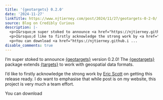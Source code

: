 ```yaml
---
title: '{geotargets} 0.2.0'
date: '2024-11-27'
linkTitle: https://www.njtierney.com/post/2024/11/27/geotargets-0-2-0/
source: Blog on Credibly Curious
description: |-
  <p>I&rsquo;m super stoked to announce <a href="https://njtierney.github.io/geotargets/">{geotargets}</a> version 0.2.0! The <a href="https://njtierney.github.io/geotargets/">{geotargets}</a> package extends <a href="https://docs.ropensci.org/targets/">{targets}</a> to work with geospatial data formats.</p>
  <p>I&rsquo;d like to firstly acknowledge the strong work by <a href="https://ericrscott.com/">Eric Scott</a> on getting this release ready. I do want to emphasise that while post is on my website, this project is very much a team effort.</p>
  <p>You can download <a href="https://njtierney.github.i ...
disable_comments: true
---
```

<p>I&rsquo;m super stoked to announce <a href="https://njtierney.github.io/geotargets/">{geotargets}</a> version 0.2.0! The <a href="https://njtierney.github.io/geotargets/">{geotargets}</a> package extends <a href="https://docs.ropensci.org/targets/">{targets}</a> to work with geospatial data formats.</p>
<p>I&rsquo;d like to firstly acknowledge the strong work by <a href="https://ericrscott.com/">Eric Scott</a> on getting this release ready. I do want to emphasise that while post is on my website, this project is very much a team effort.</p>
<p>You can download <a href="https://njtierney.github.i ...